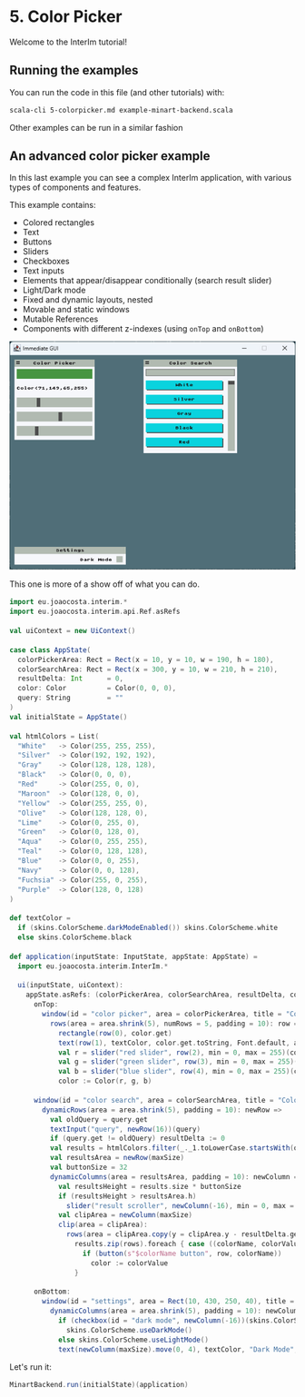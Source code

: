 # 5. Color Picker

Welcome to the InterIm tutorial!

## Running the examples

You can run the code in this file (and other tutorials) with:

```bash
scala-cli 5-colorpicker.md example-minart-backend.scala
```

Other examples can be run in a similar fashion

## An advanced color picker example

In this last example you can see a complex InterIm application, with various types of components and features.

This example contains:
 - Colored rectangles
 - Text
 - Buttons
 - Sliders
 - Checkboxes
 - Text inputs
 - Elements that appear/disappear conditionally (search result slider)
 - Light/Dark mode
 - Fixed and dynamic layouts, nested
 - Movable and static windows
 - Mutable References
 - Components with different z-indexes (using `onTop` and `onBottom`)

![Color picker screenshot](assets/colorpicker.png)

This one is more of a show off of what you can do.

```scala
import eu.joaocosta.interim.*
import eu.joaocosta.interim.api.Ref.asRefs

val uiContext = new UiContext()

case class AppState(
  colorPickerArea: Rect = Rect(x = 10, y = 10, w = 190, h = 180),
  colorSearchArea: Rect = Rect(x = 300, y = 10, w = 210, h = 210),
  resultDelta: Int      = 0,
  color: Color          = Color(0, 0, 0),
  query: String         = ""
)
val initialState = AppState()

val htmlColors = List(
  "White"   -> Color(255, 255, 255),
  "Silver"  -> Color(192, 192, 192),
  "Gray"    -> Color(128, 128, 128),
  "Black"   -> Color(0, 0, 0),
  "Red"     -> Color(255, 0, 0),
  "Maroon"  -> Color(128, 0, 0),
  "Yellow"  -> Color(255, 255, 0),
  "Olive"   -> Color(128, 128, 0),
  "Lime"    -> Color(0, 255, 0),
  "Green"   -> Color(0, 128, 0),
  "Aqua"    -> Color(0, 255, 255),
  "Teal"    -> Color(0, 128, 128),
  "Blue"    -> Color(0, 0, 255),
  "Navy"    -> Color(0, 0, 128),
  "Fuchsia" -> Color(255, 0, 255),
  "Purple"  -> Color(128, 0, 128)
)

def textColor =
  if (skins.ColorScheme.darkModeEnabled()) skins.ColorScheme.white
  else skins.ColorScheme.black

def application(inputState: InputState, appState: AppState) =
  import eu.joaocosta.interim.InterIm.*

  ui(inputState, uiContext):
    appState.asRefs: (colorPickerArea, colorSearchArea, resultDelta, color, query) =>
      onTop:
        window(id = "color picker", area = colorPickerArea, title = "Color Picker", movable = true): area =>
          rows(area = area.shrink(5), numRows = 5, padding = 10): row =>
            rectangle(row(0), color.get)
            text(row(1), textColor, color.get.toString, Font.default, alignLeft, centerVertically)
            val r = slider("red slider", row(2), min = 0, max = 255)(color.get.r)
            val g = slider("green slider", row(3), min = 0, max = 255)(color.get.g)
            val b = slider("blue slider", row(4), min = 0, max = 255)(color.get.b)
            color := Color(r, g, b)

      window(id = "color search", area = colorSearchArea, title = "Color Search", movable = true): area =>
        dynamicRows(area = area.shrink(5), padding = 10): newRow =>
          val oldQuery = query.get
          textInput("query", newRow(16))(query)
          if (query.get != oldQuery) resultDelta := 0
          val results = htmlColors.filter(_._1.toLowerCase.startsWith(query.get.toLowerCase))
          val resultsArea = newRow(maxSize)
          val buttonSize = 32
          dynamicColumns(area = resultsArea, padding = 10): newColumn =>
            val resultsHeight = results.size * buttonSize
            if (resultsHeight > resultsArea.h)
              slider("result scroller", newColumn(-16), min = 0, max = resultsHeight - resultsArea.h)(resultDelta)
            val clipArea = newColumn(maxSize)
            clip(area = clipArea):
              rows(area = clipArea.copy(y = clipArea.y - resultDelta.get, h = resultsHeight), numRows = results.size, padding = 10): rows =>
                results.zip(rows).foreach { case ((colorName, colorValue), row) =>
                  if (button(s"$colorName button", row, colorName))
                    color := colorValue
                }

      onBottom:
        window(id = "settings", area = Rect(10, 430, 250, 40), title = "Settings", movable = false): area =>
          dynamicColumns(area = area.shrink(5), padding = 10): newColumn =>
            if (checkbox(id = "dark mode", newColumn(-16))(skins.ColorScheme.darkModeEnabled()))
              skins.ColorScheme.useDarkMode()
            else skins.ColorScheme.useLightMode()
            text(newColumn(maxSize).move(0, 4), textColor, "Dark Mode", Font.default, alignRight)
```

Let's run it:

```scala
MinartBackend.run(initialState)(application)
```
